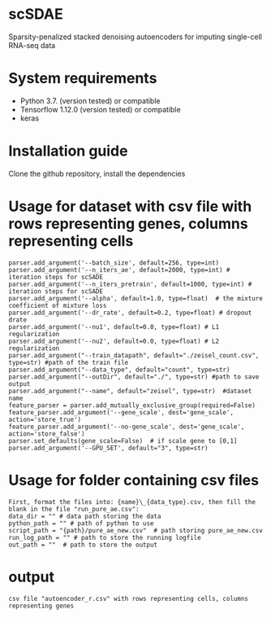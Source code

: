 # scSDAE
Sparsity-penalized stacked denoising autoencoders for imputing single-cell RNA-seq data
# System requirements
+ Python 3.7. (version tested) or compatible
+ Tensorflow 1.12.0 (version tested) or compatible
+ keras
# Installation guide
Clone the github repository, install the dependencies 
# Usage for dataset with csv file with rows representing genes, columns representing cells
    parser.add_argument('--batch_size', default=256, type=int)
    parser.add_argument('--n_iters_ae', default=2000, type=int) # iteration steps for scSADE
    parser.add_argument('--n_iters_pretrain', default=1000, type=int) # iteration steps for scSADE
    parser.add_argument('--alpha', default=1.0, type=float)  # the mixture coefficient of mixture loss 
    parser.add_argument('--dr_rate', default=0.2, type=float) # dropout drate
    parser.add_argument('--nu1', default=0.0, type=float) # L1 regularization
    parser.add_argument('--nu2', default=0.0, type=float) # L2 regularization
    parser.add_argument("--train_datapath", default="./zeisel_count.csv", type=str) #path of the train file
    parser.add_argument("--data_type", default="count", type=str) 
    parser.add_argument("--outDir", default="./", type=str) #path to save output
    parser.add_argument("--name", default="zeisel", type=str)  #dataset name
    feature_parser = parser.add_mutually_exclusive_group(required=False) 
    feature_parser.add_argument('--gene_scale', dest='gene_scale', action='store_true')
    feature_parser.add_argument('--no-gene_scale', dest='gene_scale', action='store_false') 
    parser.set_defaults(gene_scale=False)  # if scale gene to [0,1]
    parser.add_argument('--GPU_SET', default="3", type=str) 
# Usage for folder containing csv files
    First, format the files into: {name}\_{data_type}.csv, then fill the blank in the file "run_pure_ae.csv":
    data_dir = "" # data path storing the data
    python_path = "" # path of python to use
    script_path = "{path}/pure_ae_new.csv"  # path storing pure_ae_new.csv
    run_log_path = "" # path to store the running logfile
    out_path = ""  # path to store the output
# output
    csv file "autoencoder_r.csv" with rows representing cells, columns representing genes
    
    

